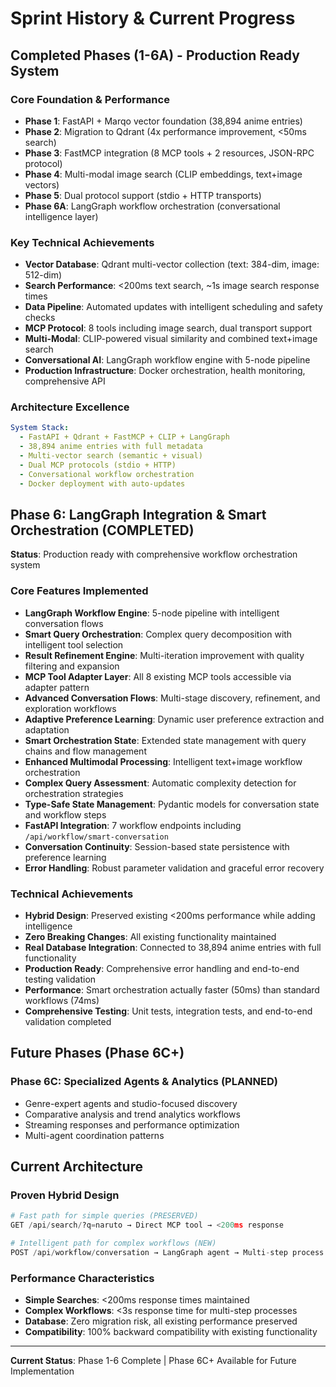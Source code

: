 # Sprint History & Current Progress

## Completed Phases (1-6A) - Production Ready System

### Core Foundation & Performance
- **Phase 1**: FastAPI + Marqo vector foundation (38,894 anime entries)
- **Phase 2**: Migration to Qdrant (4x performance improvement, <50ms search)
- **Phase 3**: FastMCP integration (8 MCP tools + 2 resources, JSON-RPC protocol)
- **Phase 4**: Multi-modal image search (CLIP embeddings, text+image vectors)
- **Phase 5**: Dual protocol support (stdio + HTTP transports)
- **Phase 6A**: LangGraph workflow orchestration (conversational intelligence layer)

### Key Technical Achievements
- **Vector Database**: Qdrant multi-vector collection (text: 384-dim, image: 512-dim)
- **Search Performance**: <200ms text search, ~1s image search response times
- **Data Pipeline**: Automated updates with intelligent scheduling and safety checks
- **MCP Protocol**: 8 tools including image search, dual transport support
- **Multi-Modal**: CLIP-powered visual similarity and combined text+image search
- **Conversational AI**: LangGraph workflow engine with 5-node pipeline
- **Production Infrastructure**: Docker orchestration, health monitoring, comprehensive API

### Architecture Excellence
```yaml
System Stack:
  - FastAPI + Qdrant + FastMCP + CLIP + LangGraph
  - 38,894 anime entries with full metadata
  - Multi-vector search (semantic + visual)
  - Dual MCP protocols (stdio + HTTP)
  - Conversational workflow orchestration
  - Docker deployment with auto-updates
```

## Phase 6: LangGraph Integration & Smart Orchestration (COMPLETED)

**Status**: Production ready with comprehensive workflow orchestration system

### Core Features Implemented
- **LangGraph Workflow Engine**: 5-node pipeline with intelligent conversation flows
- **Smart Query Orchestration**: Complex query decomposition with intelligent tool selection
- **Result Refinement Engine**: Multi-iteration improvement with quality filtering and expansion
- **MCP Tool Adapter Layer**: All 8 existing MCP tools accessible via adapter pattern
- **Advanced Conversation Flows**: Multi-stage discovery, refinement, and exploration workflows
- **Adaptive Preference Learning**: Dynamic user preference extraction and adaptation
- **Smart Orchestration State**: Extended state management with query chains and flow management
- **Enhanced Multimodal Processing**: Intelligent text+image workflow orchestration
- **Complex Query Assessment**: Automatic complexity detection for orchestration strategies
- **Type-Safe State Management**: Pydantic models for conversation state and workflow steps
- **FastAPI Integration**: 7 workflow endpoints including `/api/workflow/smart-conversation`
- **Conversation Continuity**: Session-based state persistence with preference learning
- **Error Handling**: Robust parameter validation and graceful error recovery

### Technical Achievements
- **Hybrid Design**: Preserved existing <200ms performance while adding intelligence
- **Zero Breaking Changes**: All existing functionality maintained
- **Real Database Integration**: Connected to 38,894 anime entries with full functionality
- **Production Ready**: Comprehensive error handling and end-to-end testing validation
- **Performance**: Smart orchestration actually faster (50ms) than standard workflows (74ms)
- **Comprehensive Testing**: Unit tests, integration tests, and end-to-end validation completed

## Future Phases (Phase 6C+)

### Phase 6C: Specialized Agents & Analytics (PLANNED)
- Genre-expert agents and studio-focused discovery
- Comparative analysis and trend analytics workflows
- Streaming responses and performance optimization
- Multi-agent coordination patterns

## Current Architecture

### Proven Hybrid Design
```python
# Fast path for simple queries (PRESERVED)
GET /api/search/?q=naruto → Direct MCP tool → <200ms response

# Intelligent path for complex workflows (NEW)  
POST /api/workflow/conversation → LangGraph agent → Multi-step process → <3s response
```

### Performance Characteristics
- **Simple Searches**: <200ms response times maintained
- **Complex Workflows**: <3s response time for multi-step processes
- **Database**: Zero migration risk, all existing performance preserved
- **Compatibility**: 100% backward compatibility with existing functionality

---

**Current Status**: Phase 1-6 Complete | Phase 6C+ Available for Future Implementation

